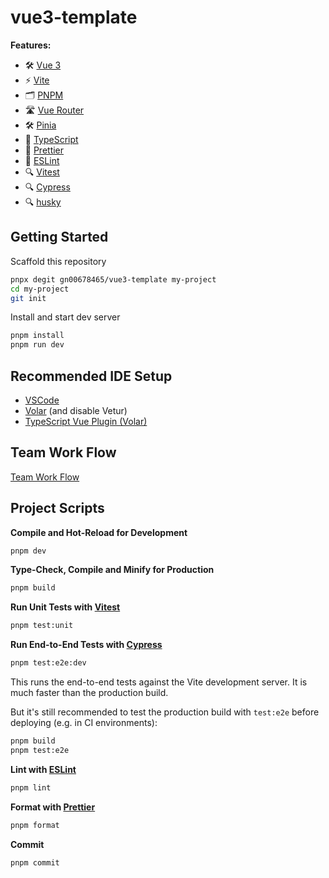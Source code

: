 # vue3-template

**Features:**

- 🛠 [Vue 3](https://v3.vuejs.org/guide/introduction.html)
- ⚡️ [Vite](https://vitejs.dev/guide/)
- 🗂 [PNPM](https://pnpm.io)
- 🛣 [Vue Router](https://github.com/vuejs/vue-router-next)
- 🛠 [Pinia](https://pinia.vuejs.org/)
- 🦾 [TypeScript](https://www.typescriptlang.org/)
- 🧹 [Prettier](https://prettier.io/)
- 🧹 [ESLint](https://eslint.org/)
- 🔍 [Vitest](https://vitest.dev/)
- 🔍 [Cypress](https://www.cypress.io/)
- 🔍 [husky](https://typicode.github.io/husky/)

## Getting Started

Scaffold this repository

```sh
pnpx degit gn00678465/vue3-template my-project
cd my-project
git init
```

Install and start dev server

```sh
pnpm install
pnpm run dev
```

## Recommended IDE Setup

- [VSCode](https://code.visualstudio.com/)
- [Volar](https://marketplace.visualstudio.com/items?itemName=Vue.volar) (and disable Vetur)
- [TypeScript Vue Plugin (Volar)](https://marketplace.visualstudio.com/items?itemName=Vue.vscode-typescript-vue-plugin)

## Team Work Flow

[Team Work Flow](TEAM_WORK_FLOW.md)

## Project Scripts

**Compile and Hot-Reload for Development**

```sh
pnpm dev
```

**Type-Check, Compile and Minify for Production**

```sh
pnpm build
```

**Run Unit Tests with [Vitest](https://vitest.dev/)**

```sh
pnpm test:unit
```

**Run End-to-End Tests with [Cypress](https://www.cypress.io/)**

```sh
pnpm test:e2e:dev
```

This runs the end-to-end tests against the Vite development server.
It is much faster than the production build.

But it's still recommended to test the production build with `test:e2e` before deploying (e.g. in CI environments):

```sh
pnpm build
pnpm test:e2e
```

**Lint with [ESLint](https://eslint.org/)**

```sh
pnpm lint
```

**Format with [Prettier](https://prettier.io/)**

```sh
pnpm format
```

**Commit**

```sh
pnpm commit
```
